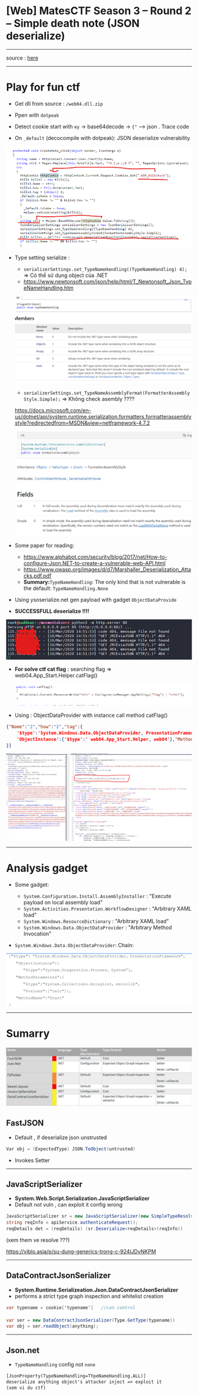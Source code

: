 #  [Web] MatesCTF Season 3 – Round 2 – Simple death note (JSON deserialize)

---

source : [here](https://drive.google.com/drive/folders/1edBlHbXAFTtXjeImZQxFjqqitLaYLLvK?usp=drive_open)

---

# Play for fun ctf 

- Get dll from source : `/web04.dll.zip`

- Ppen with `dotpeak`

- Detect cookie start with `ey` -> base64decode -> `{"` --> json  . Trace code
- On `_default` (decocompile with dotpeak): JSON deserialize vulnerability

![image-20200310140334624](assets/image-20200310140334624.png)

- Type setting serialize :

  - ``serializerSettings.set_TypeNameHandling((TypeNameHandling) 4);`` => Có thể sử dụng object của .NET 
  - https://www.newtonsoft.com/json/help/html/T_Newtonsoft_Json_TypeNameHandling.htm

  ![image-20200310141314515](assets/image-20200310141314515.png)

  - `serializerSettings.set_TypeNameAssemblyFormat(FormatterAssemblyStyle.Simple);` => Không check asembly ????

  https://docs.microsoft.com/en-us/dotnet/api/system.runtime.serialization.formatters.formatterassemblystyle?redirectedfrom=MSDN&view=netframework-4.7.2

  ![image-20200310141627667](assets/image-20200310141627667.png)

- Some paper for reading:
  - https://www.alphabot.com/security/blog/2017/net/How-to-configure-Json.NET-to-create-a-vulnerable-web-API.html
  - https://www.owasp.org/images/d/d7/Marshaller_Deserialization_Attacks.pdf.pdf
  - **Summary:**``TypeNameHandling``: The only kind that is not vulnerable is the default: `TypeNameHandling.None`
- Using ysoserialize.net gen payload with gadget `ObjectDataProvide`
- **SUCCESSFULL deserialize !!!!**

![image-20200310145241356](assets/image-20200310145241356.png)

- **For solve ctf cat flag :** searching flag => web04.App_Start.Helper.catFlag()

  ![image-20200310145701243](assets/image-20200310145701243.png)

- Using : ObjectDataProvider with instance call method catFlag()

```json
{"Name":"2","how":"2","tag":{
    '$type':'System.Windows.Data.ObjectDataProvider, PresentationFramework, Version=4.0.0.0, Culture=neutral, PublicKeyToken=31bf3856ad364e35',
    'ObjectInstance':{'$type':' web04.App_Start.Helper, web04'},"MethodName":"catFlag"
}}		
```

![image-20200310150040943](assets/image-20200310150040943.png)

---

# Analysis gadget

- Some gadget:
  - ``System.Configuration.Install.AssemblyInstaller`` : "Execute payload on local assembly load"
  - ``System.Activities.Presentation.WorkflowDesigner`` : "Arbitrary XAML load"
  - ``System.Windows.ResourceDictionary`` : "Arbitrary XAML load"
  - ``System.Windows.Data.ObjectDataProvider`` : "Arbitrary Method Invocation"

- ``System.Windows.Data.ObjectDataProvider``: Chain: 

![image-20200310161330777](assets/image-20200310161330777.png)

---

# Sumarry

![image-20200310162002638](assets/image-20200310162002638.png)



## FastJSON

- Default , if deserialize json unstrusted

```c#
Var obj = (ExpectedType) JSON.ToObject(untrusted)	
```

- Invokes Setter

---

## JavaScriptSerializer

- **System.Web.Script.Serialization.JavaScriptSerializer**
- Default not vuln , can exploit it config wrong

```c#
JavaScriptSerializer sr = new JavaScriptSerializer(new SimpleTypeResolver());
string reqInfo = apiService.authenticateRequest();
reqDetails det = (reqDetails) (sr.Deserialize<reqDetails>(reqInfo))
```

(xem them ve resolve ???)

https://viblo.asia/p/su-dung-generics-trong-c-924lJDvNKPM

---

## DataContractJsonSerializer

- **System.Runtime.Serializeation.Json.DataContractJsonSerializer**
- performs a strict type graph inspection and whitelist creation

```c#
var typename = cookie['typename'] 	//can control 

var ser = new DataContractJsonSerializer(Type.GetType(typename))
var obj = ser.readObject(anything);
```

---

## Json.net

- `TypeNameHandling` config not `none`

```
[JsonProperty(TypeNameHandling=TYpeNameHandling.ALL)]
deserialize anything object's attacker inject => exploit it
(xem vi du ctf)
```

